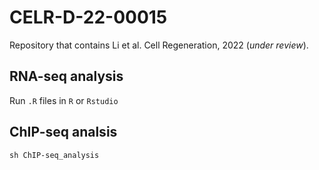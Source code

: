 # CELR-D-22-00015

Repository that contains Li et al. Cell Regeneration, 2022 (*under review*).

## RNA-seq analysis
Run `.R` files in `R` or `Rstudio` 

## ChIP-seq analsis
~~~
sh ChIP-seq_analysis 
~~~
